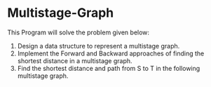 # Multistage-Graph
This Program will solve the problem given below:<br>
1) Design a data structure to represent a multistage graph.<br>
2) Implement the Forward and Backward approaches of finding the shortest distance in a
multistage graph.<br>
3) Find the shortest distance and path from S to T in the following multistage graph.<br>
